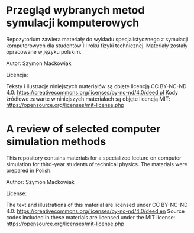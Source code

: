 # Przegląd wybranych metod symulacji komputerowych
Repozytorium zawiera materiały do wykładu specjalistycznego z symulacji komputerowych dla studentów III roku fizyki technicznej. Materiały zostały opracowane w języku polskim.

Autor: Szymon Maćkowiak

Licencja:

Teksty i ilustracje niniejszych materiałów są objęte licencją CC BY-NC-ND 4.0: https://creativecommons.org/licenses/by-nc-nd/4.0/deed.pl
Kody źródłowe zawarte w niniejszych materiałach są objęte licencją MIT: https://opensource.org/licenses/mit-license.php

# A review of selected computer simulation methods
This repository contains materials for a specialized lecture on computer simulation for third-year students of technical physics. The materials were prepared in Polish. 

Author: Szymon Maćkowiak

License:

The text and illustrations of this material are licensed under CC BY-NC-ND 4.0: https://creativecommons.org/licenses/by-nc-nd/4.0/deed.en
Source codes included in these materials are licensed under the MIT license: https://opensource.org/licenses/mit-license.php

